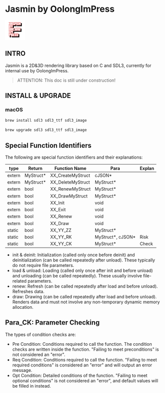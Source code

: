 # Jasmin by OolongImPress

![Logo](./docs/icon/icon_64.png)

## INTRO

Jasmin is a 2D&3D rendering library based on C and SDL3, currently for internal use by OolongImPress.

> ATTENTION: This doc is still under construction!

## INSTALL & UPGRADE

### macOS

```bash
brew install sdl3 sdl3_ttf sdl3_image
```

```bash
brew upgrade sdl3 sdl3_ttf sdl3_image
```

## Special Function Identifiers

The following are special function identifiers and their explanations:


| type   | Return    | Function Name     | Para               | Explan |
| ------ | --------- | ----------------- | ------------------ | ------ |
| extern | MyStruct* | XX_CreateMyStruct | cJSON*             |        |
| extern | MyStruct* | XX_DeleteMyStruct | MyStruct*          |        |
| extern | bool      | XX_RenewMyStruct  | MyStruct*          |        |
| extern | bool      | XX_DrawMyStruct   | MyStruct*          |        |
| extern | bool      | XX_Init           | void               |        |
| extern | bool      | XX_Exit           | void               |        |
| extern | bool      | XX_Renew          | void               |        |
| extern | bool      | XX_Draw           | void               |        |
| static | bool      | XX_YY_ZZ          | MyStruct*          |        |
| static | bool      | XX_YY_RK          | MyStruct*, cJSON* | Risk   |
| static | bool      | XX_YY_CK          | MyStruct*          | Check  |

* init & deinit: Initialization (called only once before deinit) and deinitialization (can be called repeatedly after unload). These typically do not require file parameters.
* load & unload: Loading (called only once after init and before unload) and unloading (can be called repeatedly). These usually involve file-related parameters.
* renew: Refresh (can be called repeatedly after load and before unload). Refreshes data.
* draw: Drawing (can be called repeatedly after load and before unload). Renders data and must not involve any non-temporary dynamic memory allocation.

## Para_CK: Parameter Checking

The types of condition checks are:

* Pre Condition: Conditions required to call the function. The condition checks are written inside the function. "Failing to meet preconditions" is not considered an "error".
* Req Condition: Conditions required to call the function. "Failing to meet required conditions" is considered an "error" and will output an error message.
* Opt Condition: Detailed conditions of the function. "Failing to meet optional conditions" is not considered an "error", and default values will be filled in instead.
